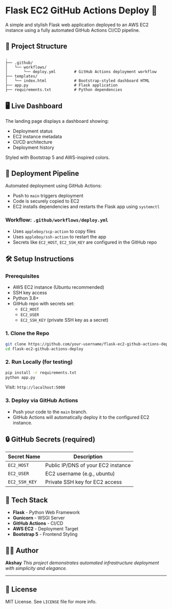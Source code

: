 # Flask EC2 GitHub Actions Deploy 🚀

A simple and stylish Flask web application deployed to an AWS EC2 instance using a fully automated GitHub Actions CI/CD pipeline.

## 📁 Project Structure

```
.
├── .github/
│   └── workflows/
│       └── deploy.yml        # GitHub Actions deployment workflow
├── templates/
│   └── index.html            # Bootstrap-styled dashboard HTML
├── app.py                    # Flask application
├── requirements.txt          # Python dependencies

```

## 🖥️ Live Dashboard

The landing page displays a dashboard showing:

- Deployment status
- EC2 instance metadata
- CI/CD architecture
- Deployment history

Styled with Bootstrap 5 and AWS-inspired colors.

## 🚀 Deployment Pipeline

Automated deployment using GitHub Actions:

- Push to `main` triggers deployment
- Code is securely copied to EC2
- EC2 installs dependencies and restarts the Flask app using `systemctl`

### Workflow: `.github/workflows/deploy.yml`

- Uses `appleboy/scp-action` to copy files
- Uses `appleboy/ssh-action` to restart the app
- Secrets like `EC2_HOST`, `EC2_SSH_KEY` are configured in the GitHub repo

## 🛠️ Setup Instructions

### Prerequisites

- AWS EC2 instance (Ubuntu recommended)
- SSH key access
- Python 3.8+
- GitHub repo with secrets set:
  - `EC2_HOST`
  - `EC2_USER`
  - `EC2_SSH_KEY` (private SSH key as a secret)

### 1. Clone the Repo

```bash
git clone https://github.com/your-username/flask-ec2-github-actions-deploy.git
cd flask-ec2-github-actions-deploy
```

### 2. Run Locally (for testing)

```bash
pip install -r requirements.txt
python app.py
```

Visit: `http://localhost:5000`

### 3. Deploy via GitHub Actions

* Push your code to the `main` branch.
* GitHub Actions will automatically deploy it to the configured EC2 instance.

## 🔒 GitHub Secrets (required)

| Secret Name   | Description                        |
| ------------- | ---------------------------------- |
| `EC2_HOST`    | Public IP/DNS of your EC2 instance |
| `EC2_USER`    | EC2 username (e.g., ubuntu)        |
| `EC2_SSH_KEY` | Private SSH key for EC2 access     |

## 🧪 Tech Stack

* **Flask** - Python Web Framework
* **Gunicorn** - WSGI Server
* **GitHub Actions** - CI/CD
* **AWS EC2** - Deployment Target
* **Bootstrap 5** - Frontend Styling

## 👨‍💻 Author

**Akshay**
*This project demonstrates automated infrastructure deployment with simplicity and elegance.*

---

## 📄 License

MIT License. See `LICENSE` file for more info.
